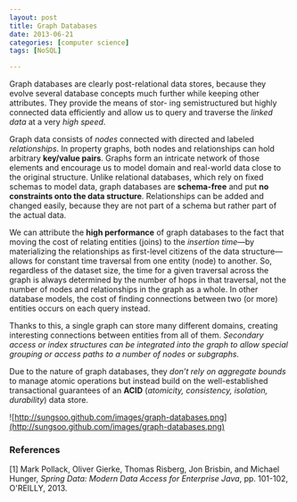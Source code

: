 ```yaml
---
layout: post
title: Graph Databases
date: 2013-06-21
categories: [computer science]
tags: [NoSQL]

---
```

Graph databases are clearly post-relational data stores, because they evolve several database concepts much further while keeping other attributes. They provide the means of stor- ing semistructured but highly connected data efficiently and allow us to query and traverse the *linked data* at a very *high speed*.
Graph data consists of *nodes* connected with directed and labeled *relationships*. In property graphs, both nodes and relationships can hold arbitrary **key/value pairs**. 
Graphs form an intricate network of those elements and encourage us to model domain and real-world data close to the original structure. Unlike relational databases, which rely on fixed schemas to model data, graph databases are **schema-free** and put **no constraints onto the data structure**. Relationships can be added and changed easily, because they are not part of a schema but rather part of the actual data.
We can attribute the **high performance** of graph databases to the fact that moving the cost of relating entities (joins) to the *insertion time*—by materializing the relationships as first-level citizens of the data structure—allows for constant time traversal from one entity (node) to another. So, regardless of the dataset size, the time for a given traversal across the graph is always determined by the number of hops in that traversal, not the number of nodes and relationships in the graph as a whole. In other database models, the cost of finding connections between two (or more) entities occurs on each query instead.
Thanks to this, a single graph can store many different domains, creating interesting connections between entities from all of them. *Secondary access or index structures can be integrated into the graph to allow special grouping or access paths to a number of nodes or subgraphs.*
Due to the nature of graph databases, they *don’t rely on aggregate bounds* to manage atomic operations but instead build on the well-established transactional guarantees of an **ACID** (*atomicity, consistency, isolation, durability*) data store.
![http://sungsoo.github.com/images/graph-databases.png](http://sungsoo.github.com/images/graph-databases.png)
### References
[1] Mark Pollack, Oliver Gierke, Thomas Risberg, Jon Brisbin, and Michael Hunger, *Spring Data: Modern Data Access for Enterprise Java*, pp. 101-102, O'REILLY, 2013.